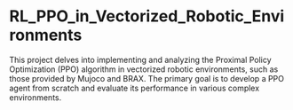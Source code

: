 # RL_PPO_in_Vectorized_Robotic_Environments
This project delves into implementing and analyzing the Proximal Policy Optimization (PPO) algorithm in vectorized robotic environments, such as those provided by Mujoco and BRAX. The primary goal is to develop a PPO agent from scratch and evaluate its performance in various complex environments.
